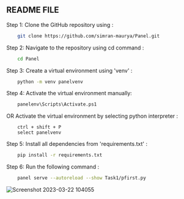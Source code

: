 ## README FILE

Step 1:
Clone the GitHub repository using :
```bash
    git clone https://github.com/simran-maurya/Panel.git
```

Step 2:
Navigate to the repository using cd command :
```bash
    cd Panel
```

Step 3:
Create a virtual environment using 'venv' :
```bash
    python -m venv panelvenv
```

Step 4:
Activate the virtual environment manually:
```bash
    panelenv\Scripts\Activate.ps1
```
OR
Activate the virtual environment by selecting python interpreter :
```
    ctrl + shift + P 
    select panelvenv
```

Step 5:
Install all dependencies from 'requirements.txt' :
```bash
    pip install -r requirements.txt
```

Step 6:
Run the following command :
```bash
    panel serve --autoreload --show Task1/pfirst.py
```

![Screenshot 2023-03-22 104055](https://user-images.githubusercontent.com/101667353/226905574-12cf22b3-1592-4a3a-9b12-3ac3164d08d7.png)
